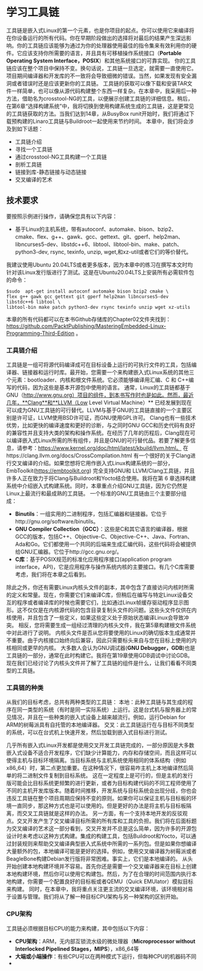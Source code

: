 # 学习工具链
工具链是嵌入式Linux的第一个元素，也是你项目的起点。你可以使用它来编译将在你设备运行的所有代码。你在早期阶段做出的选择将对最后的结果产生深远影响。你的工具链应该能够为通过为你的处理器使用最佳的指令集来有效利用你的硬件。它应该支持你所需要的语言，并且具有可移植操作系统接口（**Portable Operating System Interface，POSIX**）和其他系统接口的可靠实现。
你的工具链应该在整个项目中保持不变。换句话说，工具链一旦选定，就需要一直使用它。项目期间编译器和开发库的不一致将会导致细微的错误。当然，如果发现有安全漏洞或者错误时还是应该更新你的工具链。
工具链的获取可以像下载和安装TAR文件一样简单，也可以像从源代码构建整个东西一样复杂。在本章中，我采用后一种方法，借助名为crosstool-NG的工具，以便展示创建工具链的详细信息。稍后，在第6章“选择构建系统”中，我将切换到使用构建系统生成的工具链，这是更常见的工具链获取的方法。当我们达到14章，从BusyBox runit开始时，我们将通过下载预构建的Linaro工具链与Buildroot一起使用来节约时间。
本章中，我们将会涉及到如下话题：
- 工具链介绍
- 寻找一个工具链
- 通过crosstool-NG工具构建一个工具链
- 剖析工具链
- 链接到库-静态链接与动态链接
- 交叉编译的艺术

## 技术要求
要按照示例进行操作，请确保您具有以下内容：
- 基于Linux的主机系统，带有autoconf、automake、bison、bzip2、cmake、flex、g++、gawk、gcc、gettext、git、gperf、help2man、libncurses5-dev、libstdc++6、libtool、libtool-bin、make、patch、python3-dev, rsync, texinfo, unzip, wget,和xz-util或者它们的等价替代。

我建议使用Ubuntu 20.04LTS或者更多版本，因为本章中的练习在撰写本文时均针对该Linux发行版进行了测试。这是在Ubuntu20.04LTS上安装所有必需软件包的命令：
```shell
$sudo  apt-get install autoconf automake bison bzip2 cmake \ 
flex g++ gawk gcc gettext git gperf help2man libncurses5-dev libstdc++6 libtool \
libtool-bin make patch python3-dev rsync texinfo unzip wget xz-utils
```

本章的所有代码都可以在本书Github存储库的Chapter02文件夹找到：https://github.com/PacktPublishing/MasteringEmbedded-Linux-Programming-Third-Edition 。

### 工具链介绍
工具链是一组可将源代码编译成可在目标设备上运行的可执行文件的工具，包括编译器、链接器和运行时库。最开始，您需要一个来构建嵌入式Linux系统的其他三个元素：bootloader、内核和根文件系统。它必须能够编译用汇编、C 和 C++编写的代码，因为这些是基本开源包中使用的语言。
通常，Linux的工具链都基于GNU（http://www.gnu.org）项目的组件，到本书写作时也是如此。然而，最近几年，**Clang**和**LLVM（Low Level Virtual Machine）** 已经发展到现在可以成为GNU工具链的可行替代。LLVM与基于GNU的工具链直接的一个主要区别是许可证，LLVM使用BSD许可证，而GNU使用GPL许可。
Clang也有一些技术优势，比如更快的编译速度和更好的诊断，与之同时GNU GCC和历史代码有良好的兼容性并且支持大类的架构和操作系统。在经历了几年的历程后，Clang现在可以编译嵌入式Linux所需的所有组件，并且是GNU的可行替代品。若要了解更多信息，请参考：https://www.kernel.org/doc/html/latest/kbuild/llvm.html。
在https://clang.llvm.org/docs/CrossCompilation.html 有一个很好的关于Clang进行交叉编译的介绍。如果您想将它用作嵌入式Linux构建系统的一部分，EmbToolkit(https://embtoolkit.org) 完全支持GNU和 LLVM/Clang工具链，并且许多人正在致力于将Clang与Buildroot和Yocto结合使用。我将在第 6 章选择构建系统中介绍嵌入式构建系统。同时，本章重点介绍GNU工具链，因为它仍然是Linux上最流行和最成熟的工具链。
一个标准的GNU工具链由三个主要部分组成：
- **Binutils**：一组实用的二进制程序，包括汇编器和链接器。它位于http://gnu.org/software/binutils。
- **GNU Compiler Collection（GCC）**：这些是C和其它语言的编译器，根据GCC的版本，包括C++、Objective-C、Objective-C++、Java、Fortran、Ada和Go。它们都使用一个共同的后端来生成汇编代码，这些代码将会被提供给GNU汇编器。它位于http://gcc.gnu.org/。
- **C库**：基于POSIX规范的标准化应用程序接口(application program interface，API)，它是应用程序与操作系统内核的主要接口。有几个C库需要考虑，我们将在本章之后看到。

除此之外，你还有需要Linux内核头文件的副本，其中包含了直接访问内核时所需的定义和常量。现在，你需要它们来编译C库，但稍后在编写与特定Linux设备交互的程序或者编译库的时候也需要它们，比如通过Linux帧缓存驱动程序显示图形。这不仅仅是在内核源代码的包含目录复制头文件的问题。这些头文件仅供在内核使用，并且包含了一些定义，如果这些定义处于原始状态编译Linux会导致冲突。
相反，您将需要生成一组经过清理的内核头文件，我在第5章构建根文件系统中对此进行了说明。
内核头文件是否从您将要使用的Linux的确切版本生成通常并不重要。由于内核接口始终向后兼容，因此只需要标头来自与您在目标上使用的内核相同或更早的内核。
大多数人会认为GNU调试器(**GNU Debugger，GDB**)也是工具链的一部分，通常在此时构建它。我将在第19章使用GDB调试中讨论GDB。
现在我们已经讨论了内核头文件并了解了工具链的组件是什么，让我们看看不同类型的工具链。

### 工具链的种类
从我们的目标考虑，总共有两种类型的工具链：
本地：此种工具链与其生成的程序在同一类型的系统（有时是同一实际系统）上运行。这是台式机与服务器上的常见情况，并且在一些种类的嵌入式设备上越来越流行。例如，运行Debian for ARM的树莓派具有自托管的本地编译器。
交叉：此工具链运行在与目标不同类型的系统，可以在台式机上快速开发，然后加载到嵌入式目标进行测试。

几乎所有嵌入式Linux开发都是使用交叉开发工具链完成的，一部分原因是大多数嵌入式设备不适合开发程序，它们缺少计算能力，内存和存储空间，而且这样可以使得主机与目标环境隔离。当目标系统与主机系统使用相同的体系结构（例如x86_64）时，第二点更加重要。在这种情况下，很容易咋主机上本地编译然后简单的将二进制文件复制到目标系统。
这在一定程度上是可行的，但是主机的发行版可能会比目标系统更频繁的进行更新，或者为目标构建代码的不同工程师使用了不同的主机开发库版本。随着时间推移，开发系统与目标系统会出现分歧，你也会违反工具链在整个项目周期应保持不变的原则。如果你可以保证主机与目标板的环境一直同步，那这种方式也是可以使用的。但是更好的办法是将主机与目标板隔离，而交叉工具链就是这样的办法。
另一方面，有一个支持本地开发的反驳观点。交叉开发产生了交叉编译目标所需的所有库和工具的负担。我们将在后面标题为交叉编译的艺术这一部分看到，交叉开发并不总是这么简单，因为许多的开源包设计时未考虑以这种方式构建。集成的构建工具，包括Buildroot和Yocto，可以通过封装规则来帮助交叉编译典型嵌入式系统中所需的一系列包。但是如果你想编译大量额外的包，本地编译可能是更好的选择。例如，使用交叉编译器为树莓派或者BeagleBone构建Debian发行版将非常困难。事实上，它们是本地编译的。
从头开始创建本地构建环境并不容易。首先你还是需要一个交叉编译器来在目标上创建本地构建环境，然后你可以使用它构建包。然后，为了在合理的时间范围内执行本地构建，你需要一个配置良好的目标板或者QEMU（Quick EMUlator）模拟目标来构建。
同时，在本章中，我将重点关注更主流的交叉编译环境，该环境相对易于设置与管理。我们将从了解一种目标CPU架构与另一种架构的区别开始。

### CPU架构
工具链必须根据目标CPU的能力来构建，其中包括以下内容：
- **CPU架构**：ARM，无内部互锁流水级的微处理器（**Microprocessor without Interlocked Pipelined Stages，MIPS**），x86_64等
- **大端或小端操作**：有些CPU可以在两种模式下运行，但每种CPU的机器码不同
- 